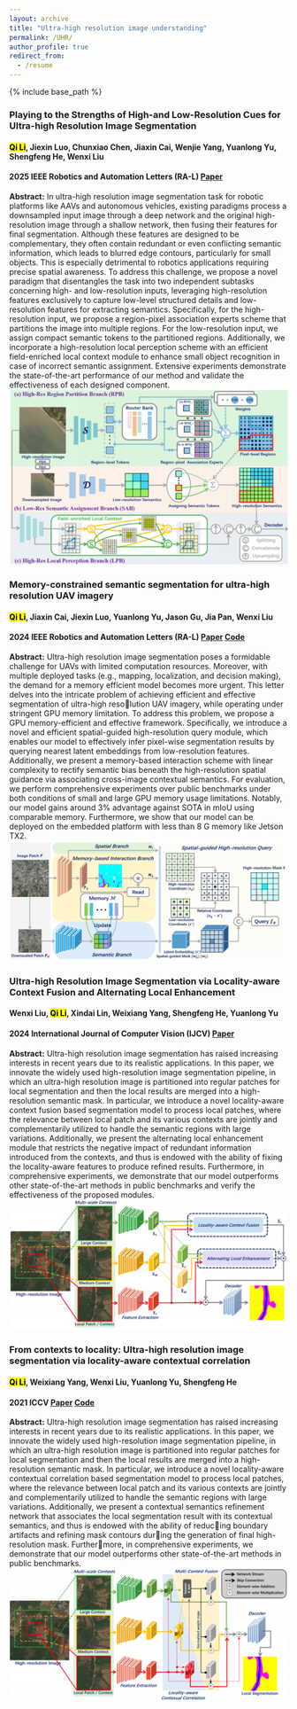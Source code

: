 ```yaml
---
layout: archive
title: "Ultra-high resolution image understanding"
permalink: /UHR/
author_profile: true
redirect_from:
  - /resume
---
```


{% include base_path %}

### Playing to the Strengths of High-and Low-Resolution Cues for Ultra-high Resolution Image Segmentation
#### **<mark>Qi Li</mark>**, Jiexin Luo, Chunxiao Chen, Jiaxin Cai, Wenjie Yang, Yuanlong Yu, Shengfeng He, Wenxi Liu  
#### 2025 IEEE Robotics and Automation Letters (RA-L) [Paper](https://ieeexplore.ieee.org/abstract/document/11034711)  
**Abstract:** In ultra-high resolution image segmentation task for robotic platforms like AAVs and autonomous vehicles, existing paradigms process a downsampled input image through a deep network and the original high-resolution image through a shallow network, then fusing their features for final segmentation. Although these features are designed to be complementary, they often contain redundant or even conflicting semantic information, which leads to blurred edge contours, particularly for small objects. This is especially detrimental to robotics applications requiring precise spatial awareness. To address this challenge, we propose a novel paradigm that disentangles the task into two independent subtasks concerning high- and low-resolution inputs, leveraging high-resolution features exclusively to capture low-level structured details and low-resolution features for extracting semantics. Specifically, for the high-resolution input, we propose a region-pixel association experts scheme that partitions the image into multiple regions. For the low-resolution input, we assign compact semantic tokens to the partitioned regions. Additionally, we incorporate a high-resolution local perception scheme with an efficient field-enriched local context module to enhance small object recognition in case of incorrect semantic assignment. Extensive experiments demonstrate the state-of-the-art performance of our method and validate the effectiveness of each designed component.  
![framework4](/framework/RAL25.png)
### Memory-constrained semantic segmentation for ultra-high resolution UAV imagery
#### **<mark>Qi Li</mark>**, Jiaxin Cai, Jiexin Luo, Yuanlong Yu, Jason Gu, Jia Pan, Wenxi Liu  
#### 2024 IEEE Robotics and Automation Letters (RA-L) [Paper](https://ieeexplore.ieee.org/abstract/document/10380673) [Code](https://github.com/liqiokkk/SGHRQ)   
**Abstract:** Ultra-high resolution image segmentation poses a formidable challenge for UAVs with limited computation resources. Moreover, with multiple deployed tasks (e.g., mapping, localization, and decision making), the demand for a memory efficient model becomes more urgent. This letter delves into the intricate problem of achieving efficient and effective segmentation of ultra-high resolution UAV imagery, while operating under stringent GPU memory limitation. To address this problem, we propose a GPU memory-efficient and effective framework. Specifically, we introduce a novel and efficient spatial-guided high-resolution query module, which enables our model to effectively infer pixel-wise segmentation results by querying nearest latent embeddings from low-resolution features. Additionally, we present a memory-based interaction scheme with linear complexity to rectify semantic bias beneath the high-resolution spatial guidance via associating cross-image contextual semantics. For evaluation, we perform comprehensive experiments over public benchmarks under both conditions of small and large GPU memory usage limitations. Notably, our model gains around 3% advantage against SOTA in mIoU using comparable memory. Furthermore, we show that our model can be deployed on the embedded platform with less than 8 G memory like Jetson TX2.  
![framework3](/framework/RAL24.png)
### Ultra-high Resolution Image Segmentation via Locality-aware Context Fusion and Alternating Local Enhancement
#### Wenxi Liu, **<mark>Qi Li</mark>**, Xindai Lin, Weixiang Yang, Shengfeng He, Yuanlong Yu  
#### 2024 International Journal of Computer Vision (IJCV) [Paper](https://link.springer.com/article/10.1007/s11263-024-02045-3)  
**Abstract:** Ultra-high resolution image segmentation has raised increasing interests in recent years due to its realistic applications. In this paper, we innovate the widely used high-resolution image segmentation pipeline, in which an ultra-high resolution image is partitioned into regular patches for local segmentation and then the local results are merged into a high-resolution semantic mask. In particular, we introduce a novel locality-aware context fusion based segmentation model to process local patches, where the relevance between local patch and its various contexts are jointly and complementarily utilized to handle the semantic regions with large variations. Additionally, we present the alternating local enhancement module that restricts the negative impact of redundant information introduced from the contexts, and thus is endowed with the ability of fixing the locality-aware features to produce refined results. Furthermore, in comprehensive experiments, we demonstrate that our model outperforms other state-of-the-art methods in public benchmarks and verify the effectiveness of the proposed modules.  
![framework2](/framework/IJCV24.png)
### From contexts to locality: Ultra-high resolution image segmentation via locality-aware contextual correlation
#### **<mark>Qi Li</mark>**, Weixiang Yang, Wenxi Liu, Yuanlong Yu, Shengfeng He  
#### 2021 ICCV [Paper](https://openaccess.thecvf.com/content/ICCV2021/html/Li_From_Contexts_to_Locality_Ultra-High_Resolution_Image_Segmentation_via_Locality-Aware_ICCV_2021_paper.html) [Code](https://github.com/liqiokkk/FCtL)  
**Abstract:** Ultra-high resolution image segmentation has raised increasing interests in recent years due to its realistic applications. In this paper, we innovate the widely used high-resolution image segmentation pipeline, in which an ultra-high resolution image is partitioned into regular patches for local segmentation and then the local results are merged into a high-resolution semantic mask. In particular, we introduce a novel locality-aware contextual correlation based segmentation model to process local patches, where the relevance between local patch and its various contexts are jointly and complementarily utilized to handle the semantic regions with large variations. Additionally, we present a contextual semantics refinement network that associates the local segmentation result with its contextual semantics, and thus is endowed with the ability of reducing boundary artifacts and refining mask contours during the generation of final high-resolution mask. Furthermore, in comprehensive experiments, we demonstrate that our model outperforms other state-of-the-art methods in public benchmarks.  
![framework1](/framework/ICCV21.png)
